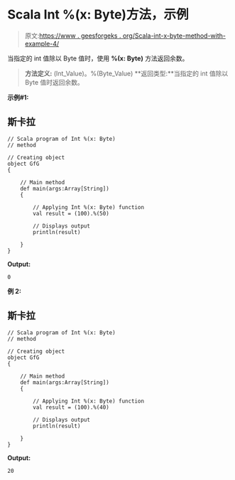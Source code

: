 # Scala Int %(x: Byte)方法，示例

> 原文:[https://www . geesforgeks . org/Scala-int-x-byte-method-with-example-4/](https://www.geeksforgeeks.org/scala-int-x-byte-method-with-example-4/)

当指定的 int 值除以 Byte 值时，使用 **%(x: Byte)** 方法返回余数。

> **方法定义:** (Int_Value)。%(Byte_Value)
> **返回类型:**当指定的 int 值除以 Byte 值时返回余数。

**示例#1:**

## 斯卡拉

```
// Scala program of Int %(x: Byte)
// method

// Creating object
object GfG
{

    // Main method
    def main(args:Array[String])
    {

        // Applying Int %(x: Byte) function
        val result = (100).%(50)

        // Displays output
        println(result)

    }
}
```

**Output:** 

```
0
```

**例 2:**

## 斯卡拉

```
// Scala program of Int %(x: Byte)
// method

// Creating object
object GfG
{

    // Main method
    def main(args:Array[String])
    {

        // Applying Int %(x: Byte) function
        val result = (100).%(40)

        // Displays output
        println(result)

    }
}
```

**Output:** 

```
20
```